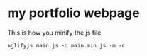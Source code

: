 # my portfolio webpage
This is how you minify the js file
```
uglifyjs main.js -o main.min.js -m -c
```
